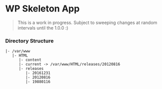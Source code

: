 # WP Skeleton App

> This is a work in progress. Subject to sweeping changes at random intervals until the 1.0.0 :)

### Directory Structure
```
|- /var/www
   |- HTML
      |- content
      |- current -> /var/www/HTML/releases/20120816
      |- releases
         |- 20161231
         |- 20120816
         |- 19880116
```